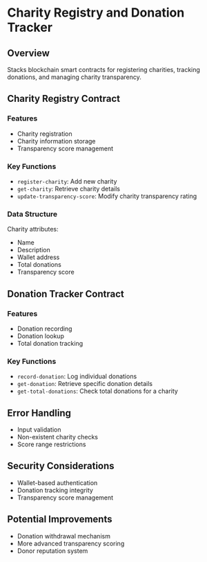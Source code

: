 # Charity Registry and Donation Tracker

## Overview
Stacks blockchain smart contracts for registering charities, tracking donations, and managing charity transparency.

## Charity Registry Contract

### Features
- Charity registration
- Charity information storage
- Transparency score management

### Key Functions
- `register-charity`: Add new charity
- `get-charity`: Retrieve charity details
- `update-transparency-score`: Modify charity transparency rating

### Data Structure
Charity attributes:
- Name
- Description
- Wallet address
- Total donations
- Transparency score

## Donation Tracker Contract

### Features
- Donation recording
- Donation lookup
- Total donation tracking

### Key Functions
- `record-donation`: Log individual donations
- `get-donation`: Retrieve specific donation details
- `get-total-donations`: Check total donations for a charity

## Error Handling
- Input validation
- Non-existent charity checks
- Score range restrictions

## Security Considerations
- Wallet-based authentication
- Donation tracking integrity
- Transparency score management

## Potential Improvements
- Donation withdrawal mechanism
- More advanced transparency scoring
- Donor reputation system
